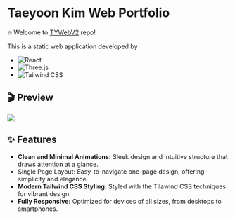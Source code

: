 # Taeyoon Kim Web Portfolio

🔥 Welcome to [TYWebV2](https://c-gongja.github.io/TYWebv2/) repo!

This is a static web application developed by 

* ![React](https://img.shields.io/badge/React-20232A?style=for-the-badge&logo=react&logoColor=61DAFB)
* ![Three.js](https://img.shields.io/badge/Three.js-000000?style=for-the-badge&logo=three.js&logoColor=white)
* ![Tailwind CSS](https://img.shields.io/badge/Tailwind_CSS-06B6D4?style=for-the-badge&logo=tailwind-css&logoColor=white)

## 🎬 Preview
![]([https://https://github.com/C-Gongja/TYWebv2/tree/main/public/assest/files/gif/web.gif](https://github.com/C-Gongja/TYWebv2/blob/main/public/assest/files/gif/web.gif))

## ✨ Features
* __Clean and Minimal Animations:__ Sleek design and intuitive structure that draws attention at a glance.
* Single Page Layout: Easy-to-navigate one-page design, offering simplicity and elegance.
* __Modern Tailwind CSS Styling:__ Styled with the Tilawind CSS techniques for vibrant design.
* __Fully Responsive:__ Optimized for devices of all sizes, from desktops to smartphones.
